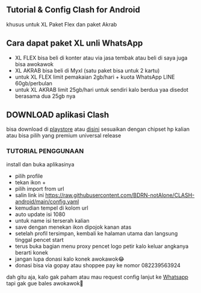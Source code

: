 ## Tutorial &amp; Config Clash for Android
khusus untuk XL Paket Flex dan paket Akrab

## Cara dapat paket XL unli WhatsApp 
- XL FLEX bisa beli di konter atau via jasa tembak atau beli di saya juga bisa awokawok
- XL AKRAB bisa beli di Myxl (satu paket bisa untuk 2 kartu)
- untuk XL FLEX limit pemakaian 2gb/hari + kuota WhatsApp LINE 60gb/perbulan
- untuk XL AKRAB limit 25gb/hari untuk sendiri kalo berdua yaa disedot berasama dua 25gb nya
## DOWNLOAD aplikasi Clash
bisa download di <a href="https://play.google.com/store/apps/details?id=com.github.kr328.clash">playstore</a> atau <a href="https://github.com/Kr328/ClashForAndroid/releases">disini</a>
sesuaikan dengan chipset hp kalian atau bisa pilih yang premium universal release
### TUTORIAL PENGGUNAAN
install dan buka aplikasinya
- pilih profile
- tekan ikon +
- pilih import from url
- salin link ini https://raw.githubusercontent.com/BDRN-notAlone/CLASH-android/main/config.yaml
- kemudian tempel di kolom url
- auto update isi 1080
- untuk name isi terserah kalian
- save dengan menekan ikon dipojok kanan atas
- setelah profil tersimpan, kembali ke halaman utama dan langsung tinggal pencet start 
- terus buka bagian menu proxy pencet logo petir kalo keluar angkanya berarti konek
- jangan lupa donasi kalo konek awokawok😂
- donasi bisa via gopay atau shoppee pay ke nomor 082239563924


dah gitu aja, kalo gak paham atau mau request config lanjut ke <a href="https://wa.me/6285654602469">Whatsapp</a>
tapi gak gue bales awokawok🤣
